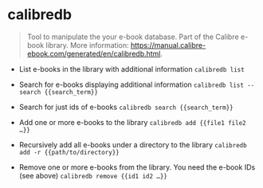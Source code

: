 # calibredb
> Tool to manipulate the your e-book database.
> Part of the Calibre e-book library.
> More information: <https://manual.calibre-ebook.com/generated/en/calibredb.html>.

- List e-books in the library with additional information
`calibredb list`

- Search for e-books displaying additional information
`calibredb list --search {{search_term}}`

- Search for just ids of e-books
`calibredb search {{search_term}}`

- Add one or more e-books to the library
`calibredb add {{file1 file2 …}}`

- Recursively add all e-books under a directory to the library
`calibredb add -r {{path/to/directory}}`

- Remove one or more e-books from the library. You need the e-book IDs (see above)
`calibredb remove {{id1 id2 …}}`
